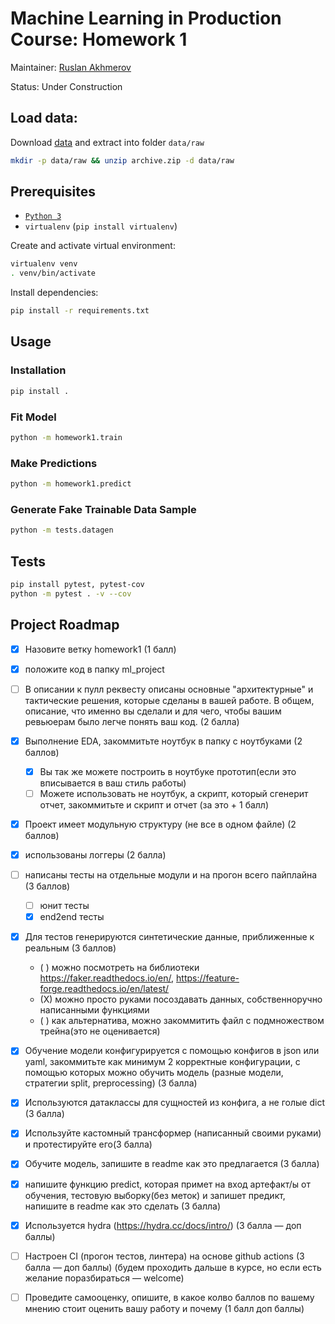 # Machine Learning in Production Course: Homework 1
Maintainer: [Ruslan Akhmerov](https://data.mail.ru/profile/r.akhmerov/)

Status: Under Construction

## Load data:

Download [data](https://www.kaggle.com/ronitf/heart-disease-uci) and extract into folder `data/raw`

```bash
mkdir -p data/raw && unzip archive.zip -d data/raw
```

## Prerequisites

* [`Python 3`](https://www.python.org/)
* `virtualenv` (`pip install virtualenv`)

Create and activate virtual environment:

```bash
virtualenv venv
. venv/bin/activate
```

Install dependencies:

```bash
pip install -r requirements.txt
```

## Usage

### Installation

```bash
pip install .
```

### Fit Model

```bash
python -m homework1.train
```

### Make Predictions

```bash
python -m homework1.predict
```

### Generate Fake Trainable Data Sample

```bash
python -m tests.datagen
```

## Tests

```bash
pip install pytest, pytest-cov
python -m pytest . -v --cov
```

## Project Roadmap

- [X] Назовите ветку homework1 (1 балл)
- [X] положите код в папку ml_project
- [ ] В описании к пулл реквесту описаны основные "архитектурные" и тактические решения,
  которые сделаны в вашей работе. В общем, описание, что именно вы сделали и для чего,
  чтобы вашим ревьюерам было легче понять ваш код. (2 балла)
- [X] Выполнение EDA, закоммитьте ноутбук в папку с ноутбуками (2 баллов)
  - [X] Вы так же можете построить в ноутбуке прототип(если это вписывается в ваш стиль работы)
  - [ ] Можете использовать не ноутбук, а скрипт, который сгенерит отчет, закоммитьте и скрипт и отчет (за это + 1 балл)
- [X] Проект имеет модульную структуру (не все в одном файле) (2 баллов)
- [X] использованы логгеры (2 балла)
- [ ] написаны тесты на отдельные модули и на прогон всего пайплайна (3 баллов)
  - [ ] юнит тесты
  - [X] end2end тесты
- [X] Для тестов генерируются синтетические данные, приближенные к реальным (3 баллов)
  - ( ) можно посмотреть на библиотеки https://faker.readthedocs.io/en/, https://feature-forge.readthedocs.io/en/latest/
  - (X) можно просто руками посоздавать данных, собственноручно написанными функциями
  - ( ) как альтернатива, можно закоммитить файл с подмножеством трейна(это не оценивается)
- [X] Обучение модели конфигурируется с помощью конфигов в json или yaml,
  закоммитьте как минимум 2 корректные конфигурации,
  с помощью которых можно обучить модель (разные модели, стратегии split, preprocessing) (3 балла)
- [X] Используются датаклассы для сущностей из конфига, а не голые dict (3 балла)
- [X] Используйте кастомный трансформер (написанный своими руками) и протестируйте его(3 балла)
- [X] Обучите модель, запишите в readme как это предлагается (3 балла)
- [X] напишите функцию predict, которая примет на вход артефакт/ы от обучения,
  тестовую выборку(без меток) и запишет предикт, напишите в readme как это сделать (3 балла)
- [X] Используется hydra (https://hydra.cc/docs/intro/) (3 балла — доп баллы)
- [ ] Настроен CI (прогон тестов, линтера) на основе github actions (3 балла — доп баллы)
  (будем проходить дальше в курсе, но если есть желание поразбираться — welcome)
- [ ] Проведите самооценку, опишите, в какое колво баллов по вашему мнению
  стоит оценить вашу работу и почему (1 балл доп баллы)
  